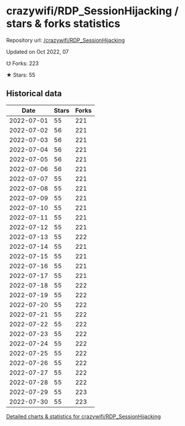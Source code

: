 # crazywifi/RDP_SessionHijacking / stars & forks statistics

Repository url: [/crazywifi/RDP_SessionHijacking](https://github.com/crazywifi/RDP_SessionHijacking)

Updated on Oct 2022, 07

☋ Forks: 223

★ Stars: 55

## Historical data
| Date | Stars | Forks |
|------|-------|-------|
| 2022-07-01 | 55 | 221 | 
| 2022-07-02 | 56 | 221 | 
| 2022-07-03 | 56 | 221 | 
| 2022-07-04 | 56 | 221 | 
| 2022-07-05 | 56 | 221 | 
| 2022-07-06 | 56 | 221 | 
| 2022-07-07 | 55 | 221 | 
| 2022-07-08 | 55 | 221 | 
| 2022-07-09 | 55 | 221 | 
| 2022-07-10 | 55 | 221 | 
| 2022-07-11 | 55 | 221 | 
| 2022-07-12 | 55 | 221 | 
| 2022-07-13 | 55 | 222 | 
| 2022-07-14 | 55 | 221 | 
| 2022-07-15 | 55 | 221 | 
| 2022-07-16 | 55 | 221 | 
| 2022-07-17 | 55 | 221 | 
| 2022-07-18 | 55 | 222 | 
| 2022-07-19 | 55 | 222 | 
| 2022-07-20 | 55 | 222 | 
| 2022-07-21 | 55 | 222 | 
| 2022-07-22 | 55 | 222 | 
| 2022-07-23 | 55 | 222 | 
| 2022-07-24 | 55 | 222 | 
| 2022-07-25 | 55 | 222 | 
| 2022-07-26 | 55 | 222 | 
| 2022-07-27 | 55 | 222 | 
| 2022-07-28 | 55 | 222 | 
| 2022-07-29 | 55 | 223 | 
| 2022-07-30 | 55 | 223 | 


[Detailed charts & statistics for crazywifi/RDP_SessionHijacking](https://reviewgithub.com/rep/crazywifi/RDP_SessionHijacking)
